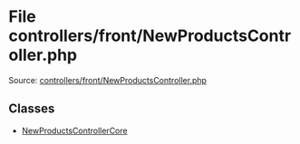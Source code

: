File controllers/front/NewProductsController.php
=========

Source: [controllers/front/NewProductsController.php](https://github.com/PrestaShop/PrestaShop/blob/1.6.0.11/controllers/front/NewProductsController.php)


Classes
-------

* [NewProductsControllerCore](class.NewProductsControllerCore.md)

